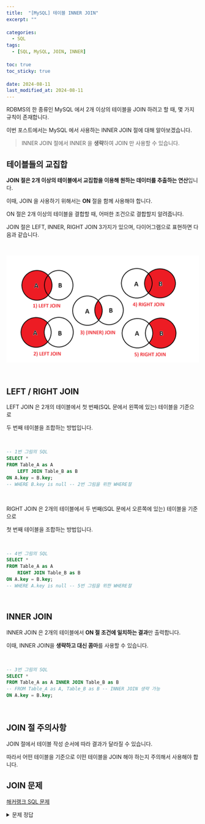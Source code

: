 ```yaml
---
title:  "[MySQL] 테이블 INNER JOIN"
excerpt: ""

categories:
  - SQL
tags:
  - [SQL, MySQL, JOIN, INNER]

toc: true
toc_sticky: true
 
date: 2024-08-11
last_modified_at: 2024-08-11
---
```


RDBMS의 한 종류인 MySQL 에서 2개 이상의 테이블을 JOIN 하려고 할 때, 몇 가지 규칙이 존재합니다.  

이번 포스트에서는 MySQL 에서 사용하는 INNER JOIN 절에 대해 알아보겠습니다.  

> INNER JOIN 절에서 INNER 을 **생략**하여 JOIN 만 사용할 수 있습니다.  

## 테이블들의 교집합

**JOIN 절은 2개 이상의 테이블에서 교집합을 이용해 원하는 데이터를 추출하는 연산**입니다.  

이때, JOIN 을 사용하기 위해서는 **ON** 절을 함께 사용해야 합니다.  

ON 절은 2개 이상의 테이블을 결합할 때, 어떠한 조건으로 결합할지 알려줍니다.  

JOIN 절은 LEFT, INNER, RIGHT JOIN 3가지가 있으며, 다이어그램으로 표현하면 다음과 같습니다.  

<br/>

![MySQL_JOIN](/assets/img/DB_SQL/MY_SQL_JOIN.png)  

<br/>

## LEFT / RIGHT JOIN

LEFT JOIN 은 2개의 테이블에서 첫 번째(SQL 문에서 왼쪽에 있는) 테이블을 기준으로  

두 번째 테이블을 조합하는 방법입니다.  

<br/>

```sql
-- 1번 그림의 SQL
SELECT *
FROM Table_A as A
    LEFT JOIN Table_B as B
ON A.key = B.key;
-- WHERE B.key is null -- 2번 그림을 위한 WHERE절
```

<br/>

RIGHT JOIN 은 2개의 테이블에서 두 번째(SQL 문에서 오른쪽에 있는) 테이블을 기준으로  

첫 번째 테이블을 조합하는 방법입니다.  

<br/>

```sql
-- 4번 그림의 SQL
SELECT *
FROM Table_A as A
    RIGHT JOIN Table_B as B
ON A.key = B.key;
-- WHERE A.key is null -- 5번 그림을 위한 WHERE절
```

<br/>

## INNER JOIN

INNER JOIN 은 2개의 테이블에서 **ON 절 조건에 일치하는 결과**만 출력합니다.  

이때, INNER JOIN을 **생략하고 대신 콤마**를 사용할 수 있습니다.  

<br/>

```sql
-- 3번 그림의 SQL
SELECT *
FROM Table_A as A INNER JOIN Table_B as B
-- FROM Table_A as A, Table_B as B -- INNER JOIN 생략 가능
ON A.key = B.key;
```

<br/>

## JOIN 절 주의사항

JOIN 절에서 테이블 작성 순서에 따라 결과가 달라질 수 있습니다.  

따라서 어떤 테이블을 기준으로 이떤 테이블을 JOIN 해야 하는지 주의해서 사용해야 합니다.  

## JOIN 문제

[해커랭크 SQL 문제](https://www.hackerrank.com/challenges/the-company/problem?isFullScreen=true)  

<details>
<summary>문제 정답</summary>
<div markdown="1">

```sql
SELECT C.COMPANY_CODE, C.FOUNDER, 
    COUNT(DISTINCT LM.LEAD_MANAGER_CODE),
    COUNT(DISTINCT SM.SENIOR_MANAGER_CODE),
    COUNT(DISTINCT M.MANAGER_CODE),
    COUNT(DISTINCT E.EMPLOYEE_CODE)
FROM COMPANY as C 
    JOIN LEAD_MANAGER as LM ON C.COMPANY_CODE = LM.COMPANY_CODE
    JOIN SENIOR_MANAGER as SM ON LM.LEAD_MANAGER_CODE = SM.LEAD_MANAGER_CODE
    JOIN MANAGER as M ON SM.SENIOR_MANAGER_CODE = M.SENIOR_MANAGER_CODE
    JOIN EMPLOYEE as E ON M.MANAGER_CODE = E.MANAGER_CODE
GROUP BY C.COMPANY_CODE, C.FOUNDER
ORDER BY C.COMPANY_CODE;
```

</div>
</details